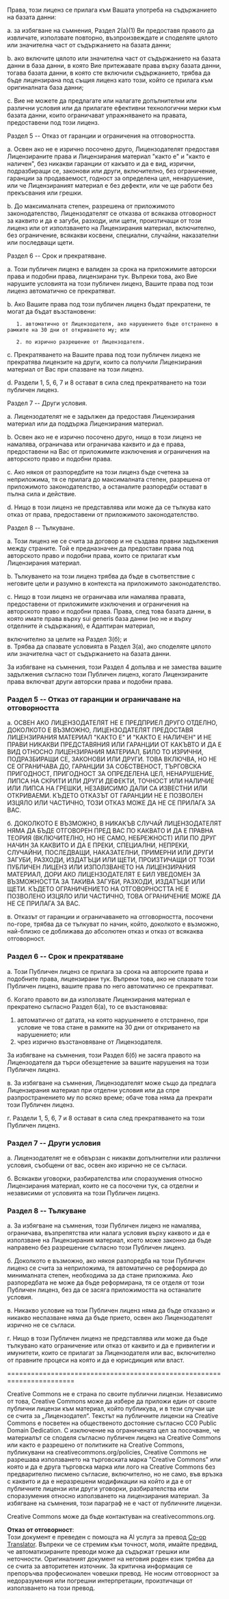 <!--
CO_OP_TRANSLATOR_METADATA:
{
  "original_hash": "45ab63a2cd8f5faef6c9b150618837a4",
  "translation_date": "2025-08-26T00:09:28+00:00",
  "source_file": "lessons/sketchnotes/LICENSE.md",
  "language_code": "bg"
}
-->
Права, този лиценз се прилага към Вашата употреба на съдържанието на базата данни:

  a. за избягване на съмнения, Раздел 2(a)(1) Ви предоставя правото да извличате, използвате повторно, възпроизвеждате и споделяте цялото или значителна част от съдържанието на базата данни;

  b. ако включите цялото или значителна част от съдържанието на базата данни в база данни, в която Вие притежавате права върху базата данни, тогава базата данни, в която сте включили съдържанието, трябва да бъде лицензирана под същия лиценз като този, който се прилага към оригиналната база данни;

  c. Вие не можете да предлагате или налагате допълнителни или различни условия или да прилагате ефективни технологични мерки към базата данни, които ограничават упражняването на правата, предоставени под този лиценз.


Раздел 5 -- Отказ от гаранции и ограничения на отговорността.

  a. Освен ако не е изрично посочено друго, Лицензодателят предоставя Лицензираните права и Лицензирания материал "както е" и "както е наличен", без никакви гаранции от какъвто и да е вид, изрични, подразбиращи се, законови или други, включително, без ограничение, гаранции за продаваемост, годност за определена цел, ненарушение, или че Лицензираният материал е без дефекти, или че ще работи без прекъсвания или грешки.

  b. До максималната степен, разрешена от приложимото законодателство, Лицензодателят се отказва от всякаква отговорност за каквито и да е загуби, разходи, или щети, произтичащи от този лиценз или от използването на Лицензирания материал, включително, без ограничение, всякакви косвени, специални, случайни, наказателни или последващи щети.


Раздел 6 -- Срок и прекратяване.

  a. Този публичен лиценз е валиден за срока на приложимите авторски права и подобни права, лицензирани тук. Въпреки това, ако Вие нарушите условията на този публичен лиценз, Вашите права под този лиценз автоматично се прекратяват.

  b. Ако Вашите права под този публичен лиценз бъдат прекратени, те могат да бъдат възстановени:

       1. автоматично от Лицензодателя, ако нарушението бъде отстранено в рамките на 30 дни от откриването му; или

       2. по изрично разрешение от Лицензодателя.

  c. Прекратяването на Вашите права под този публичен лиценз не прекратява лицензите на други, които са получили Лицензирания материал от Вас при спазване на този лиценз.

  d. Раздели 1, 5, 6, 7 и 8 остават в сила след прекратяването на този публичен лиценз.


Раздел 7 -- Други условия.

  a. Лицензодателят не е задължен да предоставя Лицензирания материал или да поддържа Лицензирания материал. 

  b. Освен ако не е изрично посочено друго, нищо в този лиценз не намалява, ограничава или ограничава каквито и да е права, предоставени на Вас от приложимите изключения и ограничения на авторското право и подобни права.

  c. Ако някоя от разпоредбите на този лиценз бъде счетена за неприложима, тя се прилага до максималната степен, разрешена от приложимото законодателство, а останалите разпоредби остават в пълна сила и действие.

  d. Нищо в този лиценз не представлява или може да се тълкува като отказ от права, предоставени от приложимото законодателство.


Раздел 8 -- Тълкуване.

  a. Този лиценз не се счита за договор и не създава правни задължения между страните. Той е предназначен да предостави права под авторското право и подобни права, които се прилагат към Лицензирания материал. 

  b. Тълкуването на този лиценз трябва да бъде в съответствие с неговите цели и разумно в контекста на приложимото законодателство.

  c. Нищо в този лиценз не ограничава или намалява правата, предоставени от приложимите изключения и ограничения на авторското право и подобни права.
Права, след това базата данни, в която имате права върху sui generis база данни (но не и върху отделните ѝ съдържания), е Адаптиран материал,  

включително за целите на Раздел 3(б); и  
в. Трябва да спазвате условията в Раздел 3(а), ако споделяте цялото или значителна част от съдържанието на базата данни.  

За избягване на съмнения, този Раздел 4 допълва и не замества вашите задължения съгласно този Публичен лиценз, когато Лицензираните права включват други авторски права и подобни права.  

### Раздел 5 -- Отказ от гаранции и ограничаване на отговорността  

а. ОСВЕН АКО ЛИЦЕНЗОДАТЕЛЯТ НЕ Е ПРЕДПРИЕЛ ДРУГО ОТДЕЛНО, ДОКОЛКОТО Е ВЪЗМОЖНО, ЛИЦЕНЗОДАТЕЛЯТ ПРЕДОСТАВЯ ЛИЦЕНЗИРАНИЯ МАТЕРИАЛ "КАКТО Е" И "КАКТО Е НАЛИЧЕН" И НЕ ПРАВИ НИКАКВИ ПРЕДСТАВЯНИЯ ИЛИ ГАРАНЦИИ ОТ КАКЪВТО И ДА Е ВИД ОТНОСНО ЛИЦЕНЗИРАНИЯ МАТЕРИАЛ, БИЛО ТО ИЗРИЧНИ, ПОДРАЗБИРАЩИ СЕ, ЗАКОНОВИ ИЛИ ДРУГИ. ТОВА ВКЛЮЧВА, НО НЕ СЕ ОГРАНИЧАВА ДО, ГАРАНЦИИ ЗА СОБСТВЕНОСТ, ТЪРГОВСКА ПРИГОДНОСТ, ПРИГОДНОСТ ЗА ОПРЕДЕЛЕНА ЦЕЛ, НЕНАРУШЕНИЕ, ЛИПСА НА СКРИТИ ИЛИ ДРУГИ ДЕФЕКТИ, ТОЧНОСТ ИЛИ НАЛИЧИЕ ИЛИ ЛИПСА НА ГРЕШКИ, НЕЗАВИСИМО ДАЛИ СА ИЗВЕСТНИ ИЛИ ОТКРИВАЕМИ. КЪДЕТО ОТКАЗЪТ ОТ ГАРАНЦИИ НЕ Е ПОЗВОЛЕН ИЗЦЯЛО ИЛИ ЧАСТИЧНО, ТОЗИ ОТКАЗ МОЖЕ ДА НЕ СЕ ПРИЛАГА ЗА ВАС.  

б. ДОКОЛКОТО Е ВЪЗМОЖНО, В НИКАКЪВ СЛУЧАЙ ЛИЦЕНЗОДАТЕЛЯТ НЯМА ДА БЪДЕ ОТГОВОРЕН ПРЕД ВАС ПО КАКВАТО И ДА Е ПРАВНА ТЕОРИЯ (ВКЛЮЧИТЕЛНО, НО НЕ САМО, НЕБРЕЖНОСТ) ИЛИ ПО ДРУГ НАЧИН ЗА КАКВИТО И ДА Е ПРЕКИ, СПЕЦИАЛНИ, НЕПРЕКИ, СЛУЧАЙНИ, ПОСЛЕДВАЩИ, НАКАЗАТЕЛНИ, ПРИМЕРНИ ИЛИ ДРУГИ ЗАГУБИ, РАЗХОДИ, ИЗДАТЪЦИ ИЛИ ЩЕТИ, ПРОИЗТИЧАЩИ ОТ ТОЗИ ПУБЛИЧЕН ЛИЦЕНЗ ИЛИ ИЗПОЛЗВАНЕТО НА ЛИЦЕНЗИРАНИЯ МАТЕРИАЛ, ДОРИ АКО ЛИЦЕНЗОДАТЕЛЯТ Е БИЛ УВЕДОМЕН ЗА ВЪЗМОЖНОСТТА ЗА ТАКИВА ЗАГУБИ, РАЗХОДИ, ИЗДАТЪЦИ ИЛИ ЩЕТИ. КЪДЕТО ОГРАНИЧЕНИЕТО НА ОТГОВОРНОСТТА НЕ Е ПОЗВОЛЕНО ИЗЦЯЛО ИЛИ ЧАСТИЧНО, ТОВА ОГРАНИЧЕНИЕ МОЖЕ ДА НЕ СЕ ПРИЛАГА ЗА ВАС.  

в. Отказът от гаранции и ограничаването на отговорността, посочени по-горе, трябва да се тълкуват по начин, който, доколкото е възможно, най-близко се доближава до абсолютен отказ и отказ от всякаква отговорност.  

### Раздел 6 -- Срок и прекратяване  

а. Този Публичен лиценз се прилага за срока на авторските права и подобните права, лицензирани тук. Въпреки това, ако не спазвате този Публичен лиценз, вашите права по него автоматично се прекратяват.  

б. Когато правото ви да използвате Лицензирания материал е прекратено съгласно Раздел 6(а), то се възстановява:  

1. автоматично от датата, на която нарушението е отстранено, при условие че това стане в рамките на 30 дни от откриването на нарушението; или  
2. чрез изрично възстановяване от Лицензодателя.  

За избягване на съмнения, този Раздел 6(б) не засяга правото на Лицензодателя да търси обезщетение за вашите нарушения на този Публичен лиценз.  

в. За избягване на съмнения, Лицензодателят може също да предлага Лицензирания материал при отделни условия или да спре разпространението му по всяко време; обаче това няма да прекрати този Публичен лиценз.  

г. Раздели 1, 5, 6, 7 и 8 остават в сила след прекратяването на този Публичен лиценз.  

### Раздел 7 -- Други условия  

а. Лицензодателят не е обвързан с никакви допълнителни или различни условия, съобщени от вас, освен ако изрично не се съгласи.  

б. Всякакви уговорки, разбирателства или споразумения относно Лицензирания материал, които не са посочени тук, са отделни и независими от условията на този Публичен лиценз.  

### Раздел 8 -- Тълкуване  

а. За избягване на съмнения, този Публичен лиценз не намалява, ограничава, възпрепятства или налага условия върху каквото и да е използване на Лицензирания материал, което може законно да бъде направено без разрешение съгласно този Публичен лиценз.  

б. Доколкото е възможно, ако някоя разпоредба на този Публичен лиценз се счита за неприложима, тя автоматично се реформира до минималната степен, необходима за да стане приложима. Ако разпоредбата не може да бъде реформирана, тя се отделя от този Публичен лиценз, без да се засяга приложимостта на останалите условия.  

в. Никакво условие на този Публичен лиценз няма да бъде отказано и никакво неспазване няма да бъде прието, освен ако Лицензодателят изрично не се съгласи.  

г. Нищо в този Публичен лиценз не представлява или може да бъде тълкувано като ограничение или отказ от каквито и да е привилегии и имунитети, които се прилагат за Лицензодателя или вас, включително от правните процеси на която и да е юрисдикция или власт.  

=======================================================================  

Creative Commons не е страна по своите публични лицензи. Независимо от това, Creative Commons може да избере да приложи един от своите публични лицензи към материал, който публикува, и в тези случаи ще се счита за „Лицензодател“. Текстът на публичните лицензи на Creative Commons е посветен на общественото достояние съгласно CC0 Public Domain Dedication. С изключение на ограничената цел за посочване, че материалът се споделя съгласно публичен лиценз на Creative Commons или както е разрешено от политиките на Creative Commons, публикувани на creativecommons.org/policies, Creative Commons не разрешава използването на търговската марка "Creative Commons" или която и да е друга търговска марка или лого на Creative Commons без предварително писмено съгласие, включително, но не само, във връзка с каквито и да е неразрешени модификации на който и да е от публичните лицензи или други уговорки, разбирателства или споразумения относно използването на лицензирания материал. За избягване на съмнения, този параграф не е част от публичните лицензи.  

Creative Commons може да бъде контактуван на creativecommons.org.  

**Отказ от отговорност**:  
Този документ е преведен с помощта на AI услуга за превод [Co-op Translator](https://github.com/Azure/co-op-translator). Въпреки че се стремим към точност, моля, имайте предвид, че автоматизираните преводи може да съдържат грешки или неточности. Оригиналният документ на неговия роден език трябва да се счита за авторитетен източник. За критична информация се препоръчва професионален човешки превод. Не носим отговорност за недоразумения или погрешни интерпретации, произтичащи от използването на този превод.